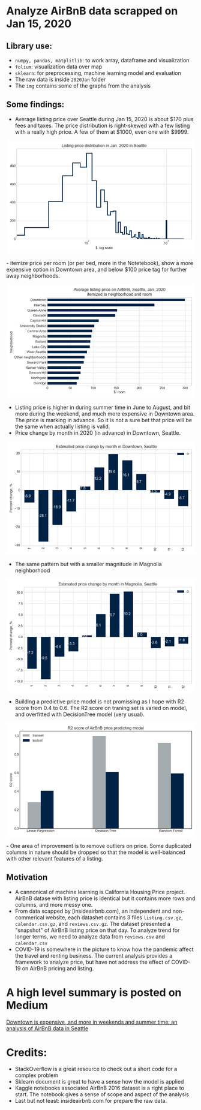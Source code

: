 # Analyze AirBnB data scrapped on Jan 15, 2020
## Library use:
- `numpy, pandas, matplitlib`: to work array, dataframe and visualization
- `folium`: visualization data over map
- `sklearn`: for preprocessing, machine learning model and evaluation 
- The raw data is inside `2020Jan` folder
- The `img` contains some of the graphs from the analysis

## Some findings:
- Average listing price over Seattle during Jan 15, 2020 is about $170 plus fees and taxes. The price distribution is right-skewed with a few listing with a really high price. A few of them at $1000, even one with $9999.
<p>
    <img src="img/price_dist.png">
</p>
- itemize price per room (or per bed, more in the Notetebook), show a more expensive option in Downtown area, and below $100 price tag for further away neighborhoods.
<p>
    <img src="img/price_room.png">
</p>

- Listing price is higher in during summer time in June to August, and bit more during the weekend, and much more expensive in Downtown area. The price is marking in advance. So it is not a sure bet that price will be the same when actually listing is valid.
- Price change by month in 2020 (in advance) in Downtown, Seattle.
<p>
    <img src="img/month_Downtown.png">
</p>

- The same pattern but with a smaller magnitude in Magnolia neighborhood
<p>
    <img src="img/month_Magnolia.png">
</p>

- Building a predictive price model is not promissing as I hope with R2 score from 0.4 to 0.6. The R2 score on traning set is varied on model, and overfitted with DecisionTree model (very usual).
<p>
    <img src="img/r2_score.png">
</p>
- One area of improvement is to remove outliers on  price. Some duplicated columns in nature should be dropped so that the model is well-balanced with other relevant features of a listing.

## Motivation
- A cannonical of machine learning is California Housing Price project. AirBnB datase with listing price is identical but it contains more rows and columns, and more messy one.
- From data scapped by [insideairbnb.com], an independent and non-commerical website, each datashet contains 3 files `listing.csv.gz`, `calendar.csv.gz`, and `reviews.csv.gz`. The dataset presented a "snapshot" of AirBnB listing price on that day. To analyze trend for longer terms, we need to analyze data from `reviews.csv` and `calendar.csv`
- COVID-19 is somewhere in the picture to know how the pandemic affect the travel and renting business. The current analysis provides a framework to analyze price, but have not address the effect of COVID-19 on AirBnB pricing and listing.


# A high level summary is posted on Medium
[Downtown is expensive, and more in weekends and summer time: an analysis of AirBnB data in Seattle](https://binhng.medium.com/downtown-is-expensive-and-more-in-weekends-and-summer-time-an-analysis-of-airbnb-data-in-seattle-ce784bc71583)

# Credits:
- StackOverflow is a great resource to check out a short code for a complex problem
- Sklearn document is great to have a sense how the model is applied
- Kaggle notebooks associated AirBnB 2016 dataset is a right place to start. The notebook gives a sense of scope and aspect of the analysis
- Last but not least: insideairbnb.com for prepare the raw data.
